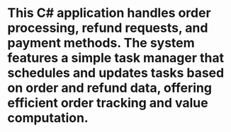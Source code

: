 # This C# application handles order processing, refund requests, and payment methods. The system features a simple task manager that schedules and updates tasks based on order and refund data, offering efficient order tracking and value computation.
